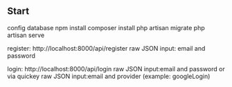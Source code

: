 ## Start

config database
npm install
composer install
php artisan migrate
php artisan serve

register:
http://localhost:8000/api/register
raw JSON input: email and password

login:
http://localhost:8000/api/login
raw JSON input:email and password
or via quickey
raw JSON input:email and provider (example: googleLogin)

